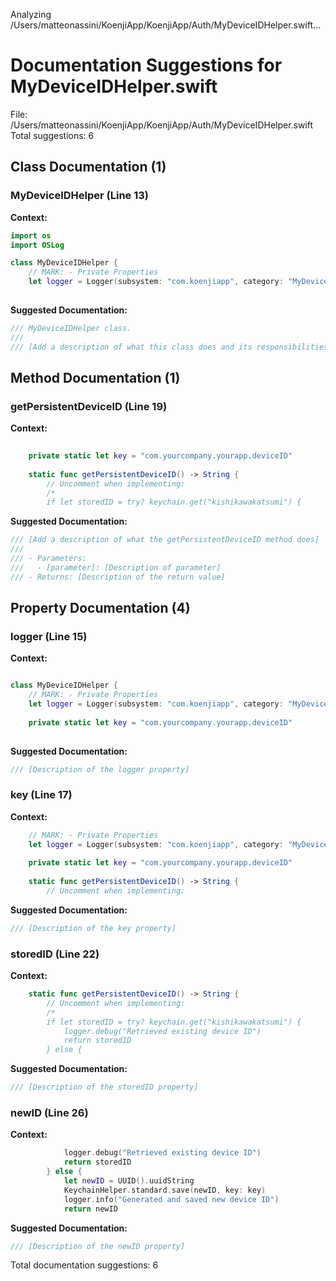 Analyzing /Users/matteonassini/KoenjiApp/KoenjiApp/Auth/MyDeviceIDHelper.swift...
# Documentation Suggestions for MyDeviceIDHelper.swift

File: /Users/matteonassini/KoenjiApp/KoenjiApp/Auth/MyDeviceIDHelper.swift
Total suggestions: 6

## Class Documentation (1)

### MyDeviceIDHelper (Line 13)

**Context:**

```swift
import os
import OSLog

class MyDeviceIDHelper {
    // MARK: - Private Properties
    let logger = Logger(subsystem: "com.koenjiapp", category: "MyDeviceIDHelper")
    
```

**Suggested Documentation:**

```swift
/// MyDeviceIDHelper class.
///
/// [Add a description of what this class does and its responsibilities]
```

## Method Documentation (1)

### getPersistentDeviceID (Line 19)

**Context:**

```swift
    
    private static let key = "com.yourcompany.yourapp.deviceID"
    
    static func getPersistentDeviceID() -> String {
        // Uncomment when implementing:
        /*
        if let storedID = try? keychain.get("kishikawakatsumi") {
```

**Suggested Documentation:**

```swift
/// [Add a description of what the getPersistentDeviceID method does]
///
/// - Parameters:
///   - [parameter]: [Description of parameter]
/// - Returns: [Description of the return value]
```

## Property Documentation (4)

### logger (Line 15)

**Context:**

```swift

class MyDeviceIDHelper {
    // MARK: - Private Properties
    let logger = Logger(subsystem: "com.koenjiapp", category: "MyDeviceIDHelper")
    
    private static let key = "com.yourcompany.yourapp.deviceID"
    
```

**Suggested Documentation:**

```swift
/// [Description of the logger property]
```

### key (Line 17)

**Context:**

```swift
    // MARK: - Private Properties
    let logger = Logger(subsystem: "com.koenjiapp", category: "MyDeviceIDHelper")
    
    private static let key = "com.yourcompany.yourapp.deviceID"
    
    static func getPersistentDeviceID() -> String {
        // Uncomment when implementing:
```

**Suggested Documentation:**

```swift
/// [Description of the key property]
```

### storedID (Line 22)

**Context:**

```swift
    static func getPersistentDeviceID() -> String {
        // Uncomment when implementing:
        /*
        if let storedID = try? keychain.get("kishikawakatsumi") {
            logger.debug("Retrieved existing device ID")
            return storedID
        } else {
```

**Suggested Documentation:**

```swift
/// [Description of the storedID property]
```

### newID (Line 26)

**Context:**

```swift
            logger.debug("Retrieved existing device ID")
            return storedID
        } else {
            let newID = UUID().uuidString
            KeychainHelper.standard.save(newID, key: key)
            logger.info("Generated and saved new device ID")
            return newID
```

**Suggested Documentation:**

```swift
/// [Description of the newID property]
```


Total documentation suggestions: 6

